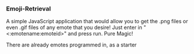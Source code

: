 ### Emoji-Retrieval
A simple JavaScript application that would allow you to get the .png files or even .gif files of any emote that you desire!
Just enter in "<:emotename:emoteid>" and press run.
Pure Magic!

There are already emotes programmed in, as a starter
